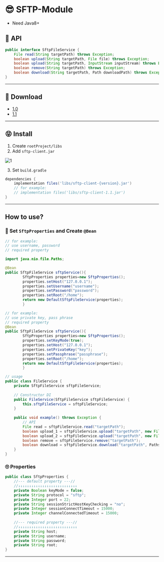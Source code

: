 # 😎 SFTP-Module

- Need Java8+

## 🏁 API

```java
public interface SftpFileService {
    File read(String targetPath) throws Exception;
    boolean upload(String targetPath, File file) throws Exception;
    boolean upload(String targetPath, InputStream inputStream) throws Exception;
    boolean remove(String targetPath) throws Exception;
    boolean download(String targetPath, Path downloadPath) throws Exception;
}
```

---

## 🚗 Download
- [1.0](https://github.com/shirohoo/sftp-client/releases/tag/1.0)
- [1.1](https://github.com/shirohoo/sftp-client/releases/tag/1.1)

---

## 😝 Install

1. Create `rootProject/libs`
2. Add `sftp-client.jar`

![1](https://user-images.githubusercontent.com/71188307/121863160-84826c00-cd36-11eb-8e6e-bb815dca0256.JPG)

3. Set `build.gradle`

```groovy
dependencies {
    implementation files('libs/sftp-client-{version}.jar')
    // for example:
    // implementation files('libs/sftp-client-1.1.jar') 
}
```

---

## How to use?

### 🤗 Set `SftpProperties` and Create `@Bean`

```java
// for example:
// use username, password     
// required property

import java.nio.file.Paths;

@Bean
public SftpFileService sftpService(){
        SftpProperties properties=new SftpProperties();
        properties.setHost("127.0.0.1");
        properties.setUsername("username");
        properties.setPassword("password");
        properties.setRoot("/home");
        return new DefaultSftpFileService(properties);
        }

// for example:
// use private key, pass phrase
// required property
@Bean
public SftpFileService sftpService(){
        SftpProperties properties=new SftpProperties();
        properties.setKeyMode(true);
        properties.setHost("127.0.0.1");
        properties.setPrivateKey("key");
        properties.setPassphrase("passphrase");
        properties.setRoot("/home");
        return new DefaultSftpFileService(properties);
        }

// usage
public class FileService {
    private SftpFileService sftpFileService;
    
    // Constructor DI
    public FileService(SftpFileService sftpFileService) {
        this.sftpFileService = sftpFileService;
    }
    
    public void example() throws Exception {
        // API
        File read = sftpFileService.read("targetPath");
        boolean upload_1 = sftpFileService.upload("targetPath", new File("uploadFile"));
        boolean upload_2 = sftpFileService.upload("targetPath", new FileInputStream(new File("uploadFile")));
        boolean remove = sftpFileService.remove("targetPath");
        boolean download = sftpFileService.download("targetPath", Paths.get("downloadPath"));
    }
}
```

### 🙄 Properties
```java
public class SftpProperties {
    //--- default property ---//
    //↓↓↓↓↓↓↓↓↓↓↓↓↓↓↓↓↓↓↓↓↓↓↓↓↓↓↓
    private Boolean keyMode = false;
    private String protocol = "sftp";
    private Integer port = 22;
    private String sessionStrictHostKeyChecking = "no";
    private Integer sessionConnectTimeout = 15000;
    private Integer channelConnectedTimeout = 15000;
    
    //--- required property ---//
    //↓↓↓↓↓↓↓↓↓↓↓↓↓↓↓↓↓↓↓↓↓↓↓↓↓↓↓
    private String host;
    private String username;
    private String password;
    private String root;
}
```

---
